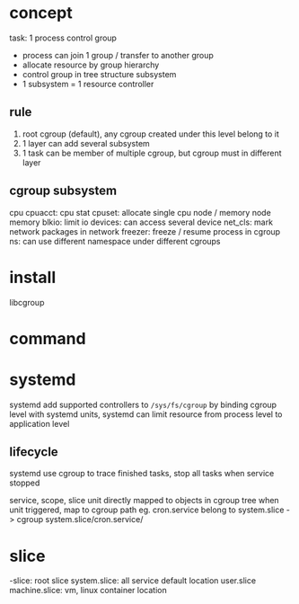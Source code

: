 # concept
task: 1 process
control group
  - process can join 1 group / transfer to another group
  - allocate resource by group
hierarchy
  - control group in tree structure
subsystem
  - 1 subsystem = 1 resource controller
  
## rule
1. root cgroup (default), any cgroup created under this level belong to it
2. 1 layer can add several subsystem
3. 1 task can be member of multiple cgroup, but cgroup must in different layer

## cgroup subsystem
cpu
cpuacct: cpu stat
cpuset: allocate single cpu node / memory node
memory
blkio: limit io
devices: can access several device
net_cls: mark network packages in network
freezer: freeze / resume process in cgroup 
ns: can use different namespace under different cgroups

# install
libcgroup

# command


# systemd
systemd add supported controllers to `/sys/fs/cgroup`
by binding cgroup level with systemd units, systemd can limit resource from process level to application level

## lifecycle
systemd use cgroup to trace finished tasks, stop all tasks when service stopped

service, scope, slice unit directly mapped to objects in cgroup tree
when unit triggered, map to cgroup path
eg. cron.service belong to system.slice -> cgroup system.slice/cron.service/

# slice
-slice: root slice
system.slice: all service default location
user.slice
machine.slice: vm, linux container location























